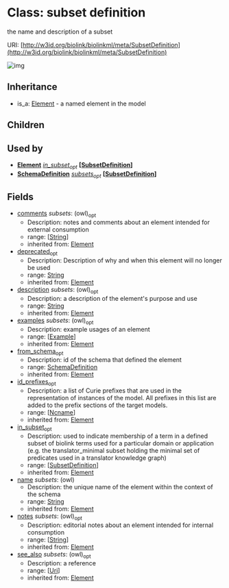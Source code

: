 # Class: subset definition


the name and description of a subset

URI: [http://w3id.org/biolink/biolinkml/meta/SubsetDefinition](http://w3id.org/biolink/biolinkml/meta/SubsetDefinition)

![img](http://yuml.me/diagram/nofunky;dir:TB/class/\[SubsetDefinition|name(pk)(i):string;description(i):string%20%3F;deprecated(i):string%20%3F;notes(i):string%20*;comments(i):string%20*;see_also(i):uri%20*;id_prefixes(i):ncname%20*]-%20from_schema(i)%20%3F>\[SchemaDefinition],%20\[SubsetDefinition]-%20in_subset(i)%20*>\[SubsetDefinition],%20\[SubsetDefinition]++-%20examples(i)%20*>\[Example],%20\[Element]-%20in_subset%20*>\[SubsetDefinition],%20\[SchemaDefinition]++-%20subsets%20*>\[SubsetDefinition],%20\[Element]^-\[SubsetDefinition])
## Inheritance

 *  is_a: [Element](Element.md) - a named element in the model
## Children

## Used by

 *  **[Element](Element.md)** *[in_subset](in_subset.md)<sub>opt</sub>*  **[[SubsetDefinition](SubsetDefinition.md)]**
 *  **[SchemaDefinition](SchemaDefinition.md)** *[subsets](subsets.md)<sub>opt</sub>*  **[[SubsetDefinition](SubsetDefinition.md)]**
## Fields

 * [comments](comments.md) *subsets*: (owl)<sub>opt</sub>
    * Description: notes and comments about an element intended for external consumption
    * range: [[String](String.md)]
    * inherited from: [Element](Element.md)
 * [deprecated](deprecated.md)<sub>opt</sub>
    * Description: Description of why and when this element will no longer be used
    * range: [String](String.md)
    * inherited from: [Element](Element.md)
 * [description](description.md) *subsets*: (owl)<sub>opt</sub>
    * Description: a description of the element's purpose and use
    * range: [String](String.md)
    * inherited from: [Element](Element.md)
 * [examples](examples.md) *subsets*: (owl)<sub>opt</sub>
    * Description: example usages of an element
    * range: [[Example](Example.md)]
    * inherited from: [Element](Element.md)
 * [from_schema](from_schema.md)<sub>opt</sub>
    * Description: id of the schema that defined the element
    * range: [SchemaDefinition](SchemaDefinition.md)
    * inherited from: [Element](Element.md)
 * [id_prefixes](id_prefixes.md)<sub>opt</sub>
    * Description: a list of Curie prefixes that are used in the representation of instances of the model.  All prefixes in this list are added to the prefix sections of the target models.
    * range: [[Ncname](Ncname.md)]
    * inherited from: [Element](Element.md)
 * [in_subset](in_subset.md)<sub>opt</sub>
    * Description: used to indicate membership of a term in a defined subset of biolink terms used for a particular domain or application (e.g. the translator_minimal subset holding the minimal set of predicates used in a translator knowledge graph)
    * range: [[SubsetDefinition](SubsetDefinition.md)]
    * inherited from: [Element](Element.md)
 * [name](name.md) *subsets*: (owl)
    * Description: the unique name of the element within the context of the schema
    * range: [String](String.md)
    * inherited from: [Element](Element.md)
 * [notes](notes.md) *subsets*: (owl)<sub>opt</sub>
    * Description: editorial notes about an element intended for internal consumption
    * range: [[String](String.md)]
    * inherited from: [Element](Element.md)
 * [see_also](see_also.md) *subsets*: (owl)<sub>opt</sub>
    * Description: a reference
    * range: [[Uri](Uri.md)]
    * inherited from: [Element](Element.md)
